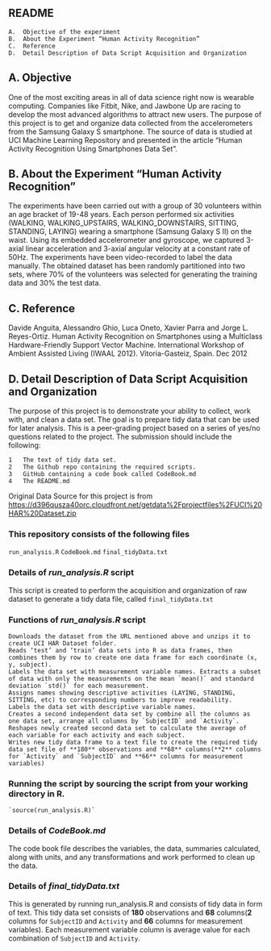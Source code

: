 README
------

    A.  Objective of the experiment
    B.  About the Experiment “Human Activity Recognition”
    C.  Reference
    D.  Detail Description of Data Script Acquisition and Organization

A. Objective
------------

One of the most exciting areas in all of data science right now is
wearable computing. Companies like Fitbit, Nike, and Jawbone Up are
racing to develop the most advanced algorithms to attract new users. The
purpose of this project is to get and organize data collected from the
accelerometers from the Samsung Galaxy S smartphone. The source of data
is studied at UCI Machine Learning Repository and presented in the
article “Human Activity Recognition Using Smartphones Data Set”.

B. About the Experiment “Human Activity Recognition”
----------------------------------------------------

The experiments have been carried out with a group of 30 volunteers
within an age bracket of 19-48 years. Each person performed six
activities (WALKING, WALKING\_UPSTAIRS, WALKING\_DOWNSTAIRS, SITTING,
STANDING, LAYING) wearing a smartphone (Samsung Galaxy S II) on the
waist. Using its embedded accelerometer and gyroscope, we captured
3-axial linear acceleration and 3-axial angular velocity at a constant
rate of 50Hz. The experiments have been video-recorded to label the data
manually. The obtained dataset has been randomly partitioned into two
sets, where 70% of the volunteers was selected for generating the
training data and 30% the test data.

C. Reference
------------

Davide Anguita, Alessandro Ghio, Luca Oneto, Xavier Parra and Jorge L.
Reyes-Ortiz. Human Activity Recognition on Smartphones using a
Multiclass Hardware-Friendly Support Vector Machine. International
Workshop of Ambient Assisted Living (IWAAL 2012). Vitoria-Gasteiz,
Spain. Dec 2012

D. Detail Description of Data Script Acquisition and Organization
-----------------------------------------------------------------

The purpose of this project is to demonstrate your ability to collect,
work with, and clean a data set. The goal is to prepare tidy data that
can be used for later analysis. This is a peer-grading project based on
a series of yes/no questions related to the project. The submission
should include the following:

    1   The text of tidy data set.
    2   The Github repo containing the required scripts.
    3   GitHub containing a code book called CodeBook.md
    4   The README.md

Original Data Source for this project is from
<https://d396qusza40orc.cloudfront.net/getdata%2Fprojectfiles%2FUCI%20HAR%20Dataset.zip>

### This repository consists of the following files

`run_analysis.R` `CodeBook.md` `final_tidyData.txt`

### Details of *run\_analysis.R* script

This script is created to perform the acquisition and organization of
raw dataset to generate a tidy data file, called `final_tidyData.txt`

### Functions of *run\_analysis.R* script

    Downloads the dataset from the URL mentioned above and unzips it to create UCI HAR Dataset folder.
    Reads ‘test’ and ‘train’ data sets into R as data frames, then combines them by row to create one data frame for each coordinate (x, y, subject).
    Labels the data set with measurement variable names. Extracts a subset of data with only the measurements on the mean `mean()` and standard deviation `std()` for each measurement.
    Assigns names showing descriptive activities (LAYING, STANDING, SITTING, etc) to corresponding numbers to improve readability.
    Labels the data set with descriptive variable names.
    Creates a second independent data set by combine all the columns as one data set, arrange all columns by `SubjectID` and `Activity`. Reshapes newly created second data set to calculate the average of each variable for each activity and each subject.
    Writes new tidy data frame to a text file to create the required tidy data set file of **180** observations and **68** columns(**2** columns for `Activity` and `SubjectID` and **66** columns for measurement variables)

### Running the script by sourcing the script from your working directory in R.

    `source(run_analysis.R)`

### Details of *CodeBook.md*

The code book file describes the variables, the data, summaries
calculated, along with units, and any transformations and work performed
to clean up the data.

### Details of *final\_tidyData.txt*

This is generated by running run\_analysis.R and consists of tidy data
in form of text. This tidy data set consists of **180** observations and
**68** columns(**2** columns for `SubjectID` and `Activity` and **66**
columns for measurement variables). Each measurement variable column is
average value for each combination of `SubjectID` and `Activity`.

